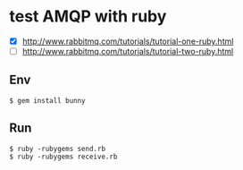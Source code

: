 # test AMQP with ruby

- [x] http://www.rabbitmq.com/tutorials/tutorial-one-ruby.html
- [ ] http://www.rabbitmq.com/tutorials/tutorial-two-ruby.html

##  Env

    $ gem install bunny

## Run

    $ ruby -rubygems send.rb
    $ ruby -rubygems receive.rb

